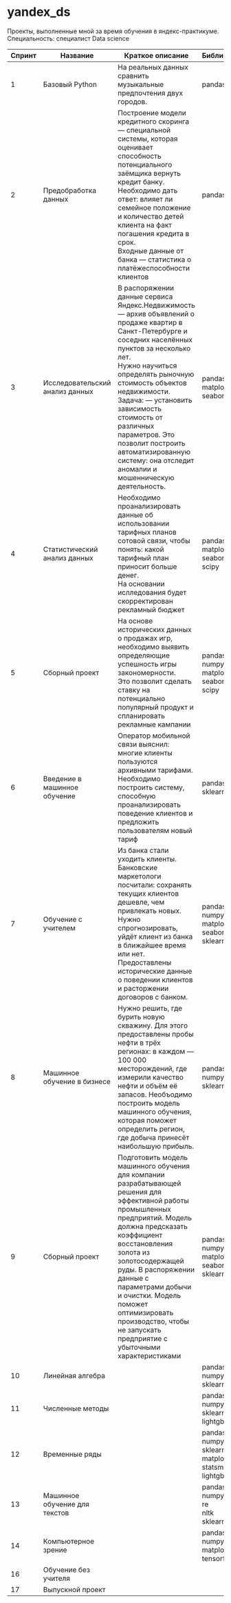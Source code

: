 # yandex_ds
Проекты, выполненные мной за время обучения в яндекс-практикуме.
Специальность: специалист Data science

| Спринт | Название | Краткое описание | Библиотеки |
| --- | --- | --- | --- |
| 1 | Базовый Python | На реальных данных сравнить музыкальные предпочтения двух городов.| pandas |
| 2 | Предобработка данных | Построение модели кредитного скоринга — специальной системы, которая оценивает способность потенциального заёмщика вернуть кредит банку.<br>Необходимо дать ответ: влияет ли семейное положение и количество детей клиента на факт погашения кредита в срок.<br>Входные данные от банка — статистика о платёжеспособности клиентов | pandas |
| 3 | Исследовательский анализ данных | В распоряжении данные сервиса Яндекс.Недвижимость — архив объявлений о продаже квартир в Санкт-Петербурге и соседних населённых пунктов за несколько лет.<br>Нужно научиться определять рыночную стоимость объектов недвижимости.<br>Задача: — установить зависимость стоимость от различных параметров. Это позволит построить автоматизированную систему: она отследит аномалии и мошенническую деятельность. | pandas<br>matplotlib<br>seaborn |
| 4 | Статистический анализ данных | Необходимо проанализировать данные об использовании тарифных планов сотовой связи, чтобы понять: какой тарифный план приносит больше денег.<br>На основании ислледования будет скорректирован рекламный бюджет | pandas<br>matplotlib<br>seaborn<br>scipy |
| 5 | Сборный проект | На основе исторических данных о продажах игр, необходимо выявить определяющие успешность игры закономерности.<br>Это позволит сделать ставку на потенциально популярный продукт и спланировать рекламные кампании | pandas<br>numpy<br>matplotlib<br>seaborn<br>scipy |
| 6 | Введение в машинное обучение | Оператор мобильной связи выяснил: многие клиенты пользуются архивными тарифами. Необходимо построить систему, способную проанализировать поведение клиентов и предложить пользователям новый тариф | pandas<br>sklearn |
| 7 | Обучение с учителем | Из банка стали уходить клиенты. Банковские маркетологи посчитали: сохранять текущих клиентов дешевле, чем привлекать новых. Нужно спрогнозировать, уйдёт клиент из банка в ближайшее время или нет. Предоставлены исторические данные о поведении клиентов и расторжении договоров с банком. | pandas<br>numpy<br>matplotlib<br>seaborn<br>sklearn |
| 8 | Машинное обучение в бизнесе | Нужно решить, где бурить новую скважину. Для этого предоставлены пробы нефти в трёх регионах: в каждом — 100 000 месторождений, где измерили качество нефти и объём её запасов. Необъодимо построить модель машинного обучения, которая поможет определить регион, где добыча принесёт наибольшую прибыль. | pandas<br>numpy<br>sklearn |
| 9 | Сборный проект | Подготовить  модель машинного обучения для компании разрабатывающей решения для эффективной работы промышленных предприятий. Модель должна предсказать коэффициент восстановления золота из золотосодержащей руды. В распоряжении данные с параметрами добычи и очистки. Модель поможет оптимизировать производство, чтобы не запускать предприятие с убыточными характеристиками | pandas<br>numpy<br>matplotlib<br>seaborn<br>sklearn |
| 10 | Линейная алгебра |  | pandas<br>numpy<br>sklearn |
| 11 | Численные методы |  | pandas<br>numpy<br>sklearn<br>lightgbm |
| 12 | Временные ряды |  | pandas<br>numpy<br>sklearn<br>matplotlib<br>statsmodels<br>lightgbm |
| 13 | Машинное обучение для текстов |  | pandas<br>numpy<br>re<br>nltk<br>sklearn |
| 14 | Компьютерное зрение |  | pandas<br>numpy<br>matplotlib<br>tensorflow |
| 16 | Обучение без учителя |  |  |
| 17 | Выпускной проект |  |  |

